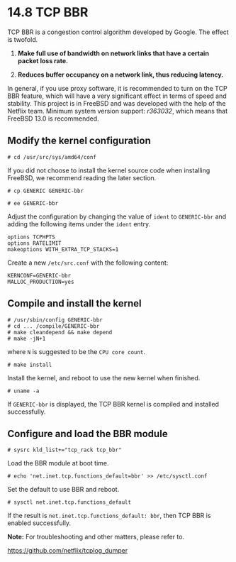 # 14.8 TCP BBR

TCP BBR is a congestion control algorithm developed by Google. The effect is twofold.

1. **Make full use of bandwidth on network links that have a certain packet loss rate.** 

2. **Reduces buffer occupancy on a network link, thus reducing latency.**

In general, if you use proxy software, it is recommended to turn on the TCP BBR feature, which will have a very significant effect in terms of speed and stability. This project is in FreeBSD and was developed with the help of the Netflix team. Minimum system version support: _r363032_, which means that FreeBSD 13.0 is recommended.

## Modify the kernel configuration

`# cd /usr/src/sys/amd64/conf`

If you did not choose to install the kernel source code when installing FreeBSD, we recommend reading the later section.

`# cp GENERIC GENERIC-bbr`

`# ee GENERIC-bbr`

Adjust the configuration by changing the value of `ident` to `GENERIC-bbr` and adding the following items under the `ident` entry.

```
options TCPHPTS
options RATELIMIT
makeoptions WITH_EXTRA_TCP_STACKS=1
```

Create a new `/etc/src.conf` with the following content:

```
KERNCONF=GENERIC-bbr
MALLOC_PRODUCTION=yes
```

## Compile and install the kernel

```
# /usr/sbin/config GENERIC-bbr
# cd ... /compile/GENERIC-bbr
# make cleandepend && make depend
# make -jN+1
```

where `N` is suggested to be the `CPU core count`.

`# make install`

Install the kernel, and reboot to use the new kernel when finished.

`# uname -a`

If `GENERIC-bbr` is displayed, the TCP BBR kernel is compiled and installed successfully.

## Configure and load the BBR module

`# sysrc kld_list+="tcp_rack tcp_bbr"`

Load the BBR module at boot time.

`# echo 'net.inet.tcp.functions_default=bbr' >> /etc/sysctl.conf`

Set the default to use BBR and reboot.

`# sysctl net.inet.tcp.functions_default`

If the result is `net.inet.tcp.functions_default: bbr`, then TCP BBR is enabled successfully.

**Note:** For troubleshooting and other matters, please refer to.

<https://github.com/netflix/tcplog_dumper>

